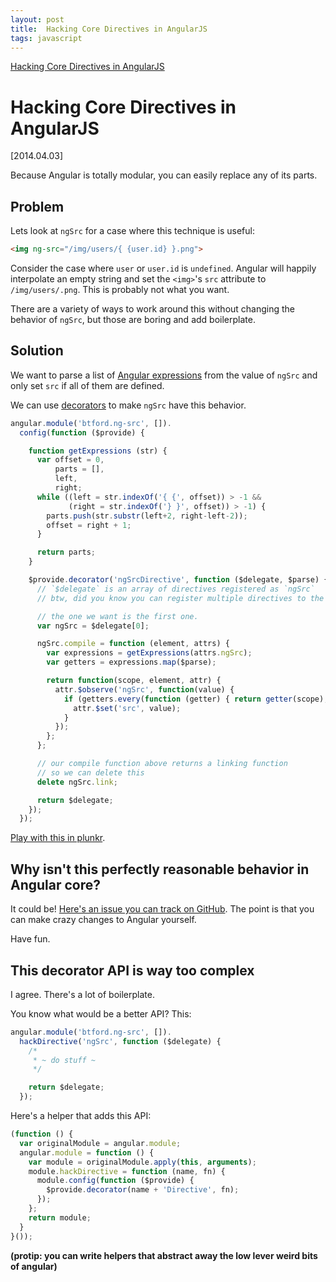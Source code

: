 ```yaml
---
layout: post
title:  Hacking Core Directives in AngularJS
tags: javascript
---
```


[Hacking Core Directives in AngularJS](http://briantford.com/blog/angular-hacking-core.html)

# Hacking Core Directives in AngularJS

<span class="date">[2014.04.03]</span>

Because Angular is totally modular, you can easily replace any of its parts.


## Problem

Lets look at `ngSrc` for a case where this technique is useful:

```html
<img ng-src="/img/users/{ {user.id} }.png">
```

Consider the case where `user` or `user.id` is `undefined`.
Angular will happily interpolate an empty string and set the `<img>`'s `src` attribute to `/img/users/.png`.
This is probably not what you want.

There are a variety of ways to work around this without changing the behavior of `ngSrc`, but
those are boring and add boilerplate.


## Solution

We want to parse a list of [Angular expressions](http://docs.angularjs.org/guide/expression) from
the value of `ngSrc` and only set `src` if all of them are defined.

We can use [decorators](https://github.com/btford/brian-talks-about-decorators) to make `ngSrc`
have this behavior.

```js
angular.module('btford.ng-src', []).
  config(function ($provide) {

    function getExpressions (str) {
      var offset = 0,
          parts = [],
          left,
          right;
      while ((left = str.indexOf('{ {', offset)) > -1 &&
             (right = str.indexOf('} }', offset)) > -1) {
        parts.push(str.substr(left+2, right-left-2));
        offset = right + 1;
      }

      return parts;
    }

    $provide.decorator('ngSrcDirective', function ($delegate, $parse) {
      // `$delegate` is an array of directives registered as `ngSrc`
      // btw, did you know you can register multiple directives to the same name?

      // the one we want is the first one.
      var ngSrc = $delegate[0];

      ngSrc.compile = function (element, attrs) {
        var expressions = getExpressions(attrs.ngSrc);
        var getters = expressions.map($parse);

        return function(scope, element, attr) {
          attr.$observe('ngSrc', function(value) {
            if (getters.every(function (getter) { return getter(scope); })) {
              attr.$set('src', value);
            }
          });
        };
      };

      // our compile function above returns a linking function
      // so we can delete this
      delete ngSrc.link;

      return $delegate;
    });
  });
```

[Play with this in plunkr](http://plnkr.co/edit/xFzIQNeBgPMW0h0mVNEU?p=preview).

## Why isn't this perfectly reasonable behavior in Angular core?

It could be!
[Here's an issue you can track on GitHub](https://github.com/angular/angular.js/issues/6984).
The point is that you can make crazy changes to Angular yourself.

Have fun.


## This decorator API is way too complex
I agree. There's a lot of boilerplate.

You know what would be a better API? This:

```javascript
angular.module('btford.ng-src', []).
  hackDirective('ngSrc', function ($delegate) {
    /*
     * ~ do stuff ~
     */

    return $delegate;
  });
```


Here's a helper that adds this API:

```javascript
(function () {
  var originalModule = angular.module;
  angular.module = function () {
    var module = originalModule.apply(this, arguments);
    module.hackDirective = function (name, fn) {
      module.config(function ($provide) {
        $provide.decorator(name + 'Directive', fn);
      });
    };
    return module;
  }
}());
```

**(protip: you can write helpers that abstract away the low lever weird bits of angular)**
